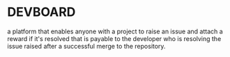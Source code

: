 # DEVBOARD
a platform that enables anyone with a project to raise an issue and attach a reward if it's resolved that is payable to the developer who is resolving the issue raised after a successful merge to the repository.
